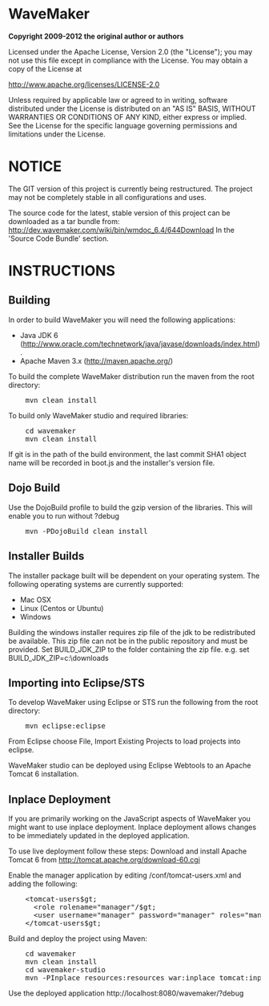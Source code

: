 WaveMaker
=========

**Copyright 2009-2012 the original author or authors**

Licensed under the Apache License, Version 2.0 (the "License");
you may not use this file except in compliance with the License.
You may obtain a copy of the License at

http://www.apache.org/licenses/LICENSE-2.0

Unless required by applicable law or agreed to in writing, software
distributed under the License is distributed on an "AS IS" BASIS,
WITHOUT WARRANTIES OR CONDITIONS OF ANY KIND, either express or implied.
See the License for the specific language governing permissions and
limitations under the License.

NOTICE
======

The GIT version of this project is currently being restructured.
The project may not be completely stable in all configurations and uses.

The source code for the latest, stable version of this project can be downloaded 
as a tar bundle from: http://dev.wavemaker.com/wiki/bin/wmdoc_6.4/644Download
In the 'Source Code Bundle' section.

INSTRUCTIONS
============

Building
--------
In order to build WaveMaker you will need the following applications:

* Java JDK 6 (http://www.oracle.com/technetwork/java/javase/downloads/index.html).
* Apache Maven 3.x (http://maven.apache.org/)

To build the complete WaveMaker distribution run the maven from the root directory:

<pre>
    mvn clean install
</pre>
  
To build only WaveMaker studio and required libraries:

<pre>
    cd wavemaker
    mvn clean install
</pre>  
  
If git is in the path of the build environment, the last commit SHA1 object name will be recorded in boot.js and the installer's version file.
  
Dojo Build
----------
Use the DojoBuild profile to build the gzip version of the libraries. This will enable you to run without ?debug

<pre>
    mvn -PDojoBuild clean install
</pre>

Installer Builds
----------------
The installer package built will be dependent on your operating system.  The following operating systems are currently supported:

* Mac OSX
* Linux (Centos or Ubuntu)
* Windows

Building the windows installer requires zip file of the jdk to be redistributed be available. This zip file can not be in the public repository and must be provided.
Set BUILD_JDK_ZIP to the folder containing the zip file.
e.g. set BUILD_JDK_ZIP=c:\downloads

Importing into Eclipse/STS
--------------------------
To develop WaveMaker using Eclipse or STS run the following from the root directory:

<pre>
    mvn eclipse:eclipse
</pre>

From Eclipse choose File, Import Existing Projects to load projects into eclipse.

WaveMaker studio can be deployed using Eclipse Webtools to an Apache Tomcat 6 installation. 


Inplace Deployment
------------------
If you are primarily working on the JavaScript aspects of WaveMaker you might want to use inplace deployment. Inplace deployment allows changes to be immediately updated in the deployed application.

To use live deployment follow these steps:
Download and install Apache Tomcat 6 from http://tomcat.apache.org/download-60.cgi

Enable the manager application by editing /conf/tomcat-users.xml and adding the following:
<pre>
    &lt;tomcat-users$gt;
      &lt;role rolename="manager"/$gt;
      &lt;user username="manager" password="manager" roles="manager"/$gt;
    &lt;/tomcat-users$gt;
</pre>

Build and deploy the project using Maven:

<pre>
    cd wavemaker
    mvn clean install
    cd wavemaker-studio
    mvn -PInplace resources:resources war:inplace tomcat:inplace
</pre>

Use the deployed application http://localhost:8080/wavemaker/?debug



